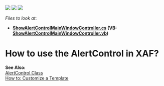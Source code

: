 <!-- default badges list -->
![](https://img.shields.io/endpoint?url=https://codecentral.devexpress.com/api/v1/VersionRange/128594495/13.1.4%2B)
[![](https://img.shields.io/badge/Open_in_DevExpress_Support_Center-FF7200?style=flat-square&logo=DevExpress&logoColor=white)](https://supportcenter.devexpress.com/ticket/details/E1041)
[![](https://img.shields.io/badge/📖_How_to_use_DevExpress_Examples-e9f6fc?style=flat-square)](https://docs.devexpress.com/GeneralInformation/403183)
<!-- default badges end -->
<!-- default file list -->
*Files to look at*:

* **[ShowAlertControlMainWindowController.cs](./CS/WinSolution.Module/ShowAlertControlMainWindowController.cs) (VB: [ShowAlertControlMainWindowController.vb](./VB/WinSolution.Module/ShowAlertControlMainWindowController.vb))**
<!-- default file list end -->
# How to use the AlertControl in XAF?


<p><strong>See Also:</strong><br />
<a href="http://documentation.devexpress.com/#WindowsForms/clsDevExpressXtraBarsAlerterAlertControltopic"><u>AlertControl Class</u></a><br />
<a href="http://documentation.devexpress.com/#Xaf/CustomDocument2618"><u>How to: Customize a Template</u></a></p>

<br/>


